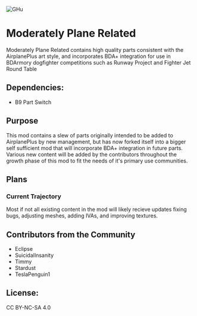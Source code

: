 ![GHu](https://user-images.githubusercontent.com/65526598/187793519-2bc6af3d-4b2a-41b7-9e63-8d7b91862c61.png)
# Moderately Plane Related

 Moderately Plane Related contains high quality parts consistent with the AirplanePlus art style, and incorporates BDA+ integration for use in BDArmory dogfighter competitions such as Runway Project and Fighter Jet Round Table
 
## Dependencies:
 * B9 Part Switch
 
 
 
 
 ## Purpose
 
 This mod contains a slew of parts originally intended to be added to AirplanePlus by new management, but has now forked itself into a bigger self sufficient mod that will incorporate BDA+ integration in future parts. Various new content will be added by the contributors throughout the growth phase of this mod to fit the needs of it's primary use communities.
 
 ## Plans
 
 ### Current Trajectory

Most if not all existing content in the mod will likely recieve updates fixing bugs, adjusting meshes, adding IVAs, and improving textures.

 
 ## Contributors from the Community
 
 * Eclipse
 * SuicidalInsanity
 * Timmy
 * Stardust
 * TeslaPenguin1

## License:

CC BY-NC-SA 4.0

